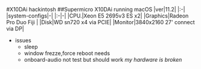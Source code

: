 #X10DAi hackintosh
##Supermicro X10DAi running macOS
|ver|11.2|
|:-|
|system-configs|-|
|:-|-|
|CPU.|Xeon E5 2695v3 ES x2|
|Graphics|Radeon Pro Duo Fiji |
|Disk|WD sn720 x4 via PCIE|
|Monitor|3840x2160 27' connect via DP|
* issues
  * sleep
  * window frezze,force reboot needs
  * onboard-audio not test but should work *my hardware is broken*



